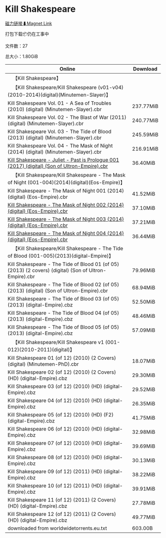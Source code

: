 # Kill Shakespeare

[磁力链接⬇Magnet Link](magnet:?xt=urn:btih:5ed74e1836fb56b5216a8a34ec1af511cc879969&dn=Kill%20Shakespeare)

打包下载📦仍在工事中

文件数：27

总大小：1.80GiB

Online | Download
--- | ---
&emsp;【Kill Shakespeare】 | 
&emsp;【Kill Shakespeare/Kill Shakespeare (v01-v04)(2010-2014)(digital)(Minutemen-Slayer)】 | 
Kill Shakespeare Vol. 01 - A Sea of Troubles (2010) (digital) (Minutemen-Slayer).cbr | 237.77MiB
Kill Shakespeare Vol. 02 - The Blast of War (2011) (digital) (Minutemen-Slayer).cbr | 240.77MiB
Kill Shakespeare Vol. 03 - The Tide of Blood (2013) (digital) (Minutemen-Slayer).cbr | 245.59MiB
Kill Shakespeare Vol. 04 - The Mask of Night (2014) (digital) (Minutemen-Slayer).cbr | 216.91MiB
[Kill Shakespeare - Juliet - Past is Prologue 001 (2017) (digital) (Son of Ultron-Empire).cbr](https://github.com/alicewish/markdown/blob/master/comic/Kill-Shakespeare-Juliet-Past-is-Prologue-001-2017-digital-Son-of-Ultron-Empire-cbr.md) | 36.40MiB
&emsp;【Kill Shakespeare/Kill Shakespeare - The Mask of Night (001-004)(2014)(digital)(Eos-Empire)】 | 
Kill Shakespeare - The Mask of Night 001 (2014) (digital) (Eos-Empire).cbr | 41.52MiB
[Kill Shakespeare - The Mask of Night 002 (2014) (digital) (Eos-Empire).cbr](https://github.com/alicewish/markdown/blob/master/comic/Kill-Shakespeare-Mask-of-Night-002-2014-digital-Eos-Empire-cbr.md) | 37.10MiB
[Kill Shakespeare - The Mask of Night 003 (2014) (digital) (Eos-Empire).cbr](https://github.com/alicewish/markdown/blob/master/comic/Kill-Shakespeare-Mask-of-Night-003-2014-digital-Eos-Empire-cbr.md) | 37.21MiB
[Kill Shakespeare - The Mask of Night 004 (2014) (digital) (Eos-Empire).cbr](https://github.com/alicewish/markdown/blob/master/comic/Kill-Shakespeare-Mask-of-Night-004-2014-digital-Eos-Empire-cbr.md) | 36.44MiB
&emsp;【Kill Shakespeare/Kill Shakespeare - The Tide of Blood (001-005)(2013)(digital-Empire)】 | 
Kill Shakespeare - The Tide of Blood 01 (of 05) (2013) (2 covers) (digital) (Son of Ultron-Empire).cbr | 79.96MiB
Kill Shakespeare - The Tide of Blood 02 (of 05) (2013) (digital) (Son of Ultron-Empire).cbr | 68.94MiB
Kill Shakespeare - The Tide of Blood 03 (of 05) (2013) (digital-Empire).cbz | 52.50MiB
Kill Shakespeare - The Tide of Blood 04 (of 05) (2013) (digital-Empire).cbz | 48.46MiB
Kill Shakespeare - The Tide of Blood 05 (of 05) (2013) (digital-Empire).cbz | 57.09MiB
&emsp;【Kill Shakespeare/Kill Shakespeare v1 (001-012)(2010-2011)(digital)】 | 
Kill Shakespeare 01 (of 12) (2010) (2 Covers) (digital) (Minutemen-PhD).cbr | 18.07MiB
Kill Shakespeare 02 (of 12) (2010) (2 Covers) (HD) (digital-Empire).cbz | 29.30MiB
Kill Shakespeare 03 (of 12) (2010) (HD) (digital-Empire).cbz | 29.52MiB
Kill Shakespeare 04 (of 12) (2010) (HD) (digital-Empire).cbz | 26.35MiB
Kill Shakespeare 05 (of 12) (2010) (HD) (F2) (digital-Empire).cbz | 41.75MiB
Kill Shakespeare 06 (of 12) (2010) (HD) (digital-Empire).cbz | 32.98MiB
Kill Shakespeare 07 (of 12) (2010) (HD) (digital-Empire).cbz | 39.69MiB
Kill Shakespeare 08 (of 12) (2010) (HD) (digital-Empire).cbz | 30.13MiB
Kill Shakespeare 09 (of 12) (2011) (HD) (digital-Empire).cbz | 38.22MiB
Kill Shakespeare 10 (of 12) (2011) (HD) (digital-Empire).cbz | 39.91MiB
Kill Shakespeare 11 (of 12) (2011) (2 Covers) (HD) (digital-Empire).cbz | 27.78MiB
Kill Shakespeare 12 (of 12) (2011) (2 Covers) (HD) (digital-Empire).cbz | 49.77MiB
downloaded from worldwidetorrents.eu.txt | 603.00B